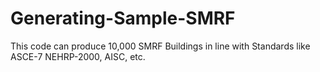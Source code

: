 # Generating-Sample-SMRF
This code can produce 10,000 SMRF Buildings in line with Standards like ASCE-7 NEHRP-2000, AISC, etc. 
